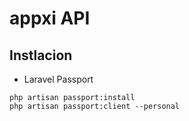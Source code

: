 # appxi API


## Instlacion
- Laravel Passport
```
php artisan passport:install
php artisan passport:client --personal
```